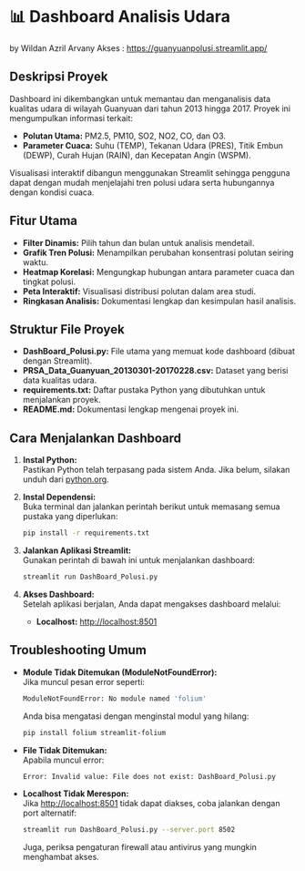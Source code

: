 # 📊 Dashboard Analisis Udara
by Wildan Azril Arvany
Akses : https://guanyuanpolusi.streamlit.app/
## Deskripsi Proyek
Dashboard ini dikembangkan untuk memantau dan menganalisis data kualitas udara di wilayah Guanyuan dari tahun 2013 hingga 2017. Proyek ini mengumpulkan informasi terkait:
- **Polutan Utama:** PM2.5, PM10, SO2, NO2, CO, dan O3.
- **Parameter Cuaca:** Suhu (TEMP), Tekanan Udara (PRES), Titik Embun (DEWP), Curah Hujan (RAIN), dan Kecepatan Angin (WSPM).

Visualisasi interaktif dibangun menggunakan Streamlit sehingga pengguna dapat dengan mudah menjelajahi tren polusi udara serta hubungannya dengan kondisi cuaca.

## Fitur Utama
- **Filter Dinamis:** Pilih tahun dan bulan untuk analisis mendetail.
- **Grafik Tren Polusi:** Menampilkan perubahan konsentrasi polutan seiring waktu.
- **Heatmap Korelasi:** Mengungkap hubungan antara parameter cuaca dan tingkat polusi.
- **Peta Interaktif:** Visualisasi distribusi polutan dalam area studi.
- **Ringkasan Analisis:** Dokumentasi lengkap dan kesimpulan hasil analisis.

## Struktur File Proyek
- **DashBoard_Polusi.py:** File utama yang memuat kode dashboard (dibuat dengan Streamlit).
- **PRSA_Data_Guanyuan_20130301-20170228.csv:** Dataset yang berisi data kualitas udara.
- **requirements.txt:** Daftar pustaka Python yang dibutuhkan untuk menjalankan proyek.
- **README.md:** Dokumentasi lengkap mengenai proyek ini.

## Cara Menjalankan Dashboard
1. **Instal Python:**  
   Pastikan Python telah terpasang pada sistem Anda. Jika belum, silakan unduh dari [python.org](https://www.python.org).

2. **Instal Dependensi:**  
   Buka terminal dan jalankan perintah berikut untuk memasang semua pustaka yang diperlukan:
   ```bash
   pip install -r requirements.txt
   ```

3. **Jalankan Aplikasi Streamlit:**  
   Gunakan perintah di bawah ini untuk menjalankan dashboard:
   ```bash
   streamlit run DashBoard_Polusi.py
   ```

4. **Akses Dashboard:**  
   Setelah aplikasi berjalan, Anda dapat mengakses dashboard melalui:
   - **Localhost:** [http://localhost:8501](http://localhost:8501)
 
## Troubleshooting Umum
- **Module Tidak Ditemukan (ModuleNotFoundError):**  
  Jika muncul pesan error seperti:
  ```bash
  ModuleNotFoundError: No module named 'folium'
  ```
  Anda bisa mengatasi dengan menginstal modul yang hilang:
  ```bash
  pip install folium streamlit-folium
  ```

- **File Tidak Ditemukan:**  
  Apabila muncul error:
  ```bash
  Error: Invalid value: File does not exist: DashBoard_Polusi.py
  ```
- **Localhost Tidak Merespon:**  
  Jika [http://localhost:8501](http://localhost:8501) tidak dapat diakses, coba jalankan dengan port alternatif:
  ```bash
  streamlit run DashBoard_Polusi.py --server.port 8502
  ```
  Juga, periksa pengaturan firewall atau antivirus yang mungkin menghambat akses.